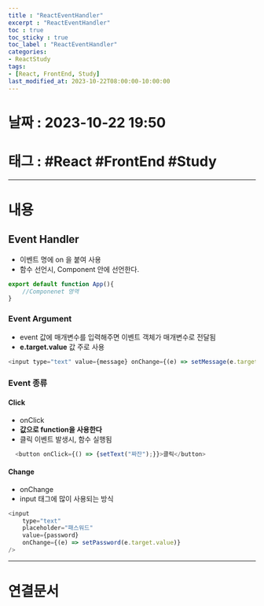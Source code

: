 ```yaml
---
title : "ReactEventHandler"
excerpt : "ReactEventHandler"
toc : true
toc_sticky : true
toc_label : "ReactEventHandler"
categories:
- ReactStudy
tags:
- [React, FrontEnd, Study]
last_modified_at: 2023-10-22T08:00:00-10:00:00
---
```


# 날짜 : 2023-10-22 19:50

# 태그 : #React #FrontEnd #Study 
---

# 내용

## Event Handler
- 이벤트 명에 on 을 붙여 사용
- 함수 선언시, Component 안에 선언한다.

```javascript
export default function App(){
	//Componenet 영역
}
```

### Event Argument
- event 값에 매개변수를 입력해주면 이벤트 객체가 매개변수로 전달됨
- **e.target.value** 값 주로 사용

```javascript
<input type="text" value={message} onChange={(e) => setMessage(e.target.value)} />
```

### Event 종류

#### Click
- onClick
- **값으로 function을 사용한다**
- 클릭 이벤트 발생시, 함수 실행됨

```javascript
  <button onClick={() => {setText("짜잔");}}>클릭</button>
```

#### Change
- onChange
- input 태그에 많이 사용되는 방식

```javascript
<input
	type="text"
	placeholder="패스워드"
	value={password}
	onChange={(e) => setPassword(e.target.value)}
/>
```

---

# 연결문서
